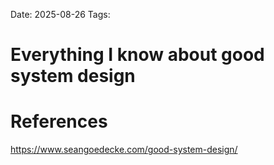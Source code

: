 Date: 2025-08-26
Tags: 

# Everything I know about good system design

# References
https://www.seangoedecke.com/good-system-design/
